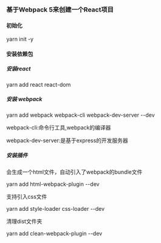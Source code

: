 ### 基于Webpack 5来创建一个React项目

#### 初始化

yarn init -y

#### 安装依赖包

##### 安装react
yarn add react react-dom

##### 安装 webpack
yarn add webpack webpack-cli webpack-dev-server --dev

webpack-cli:命令行工具,webpack的编译器

webpack-dev-server:是基于express的开发服务器

##### 安装插件
会生成一个html文件，自动引入了webpack的bundle文件

yarn add html-webpack-plugin --dev

支持引入css文件 

yarn add style-loader css-loader --dev

清理dist文件夹 

yarn add clean-webpack-plugin --dev